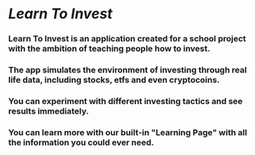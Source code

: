 # ***Learn To Invest***

### Learn To Invest is an application created for a school project with the ambition of teaching people how to invest.
### The app simulates the environment of investing through real life data, including stocks, etfs and even cryptocoins.
###
### You can experiment with different investing tactics and see results immediately.
### You can learn more with our built-in "Learning Page" with all the information you could ever need.
